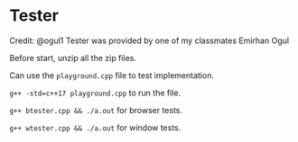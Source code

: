 # Tester
Credit: @ogul1
Tester was provided by one of my classmates Emirhan Ogul

Before start, unzip all the zip files.

Can use the ```playground.cpp``` file to test implementation.

```g++ -std=c++17 playground.cpp``` to run the file.

```g++ btester.cpp && ./a.out``` for browser tests.

```g++ wtester.cpp && ./a.out``` for window tests.

